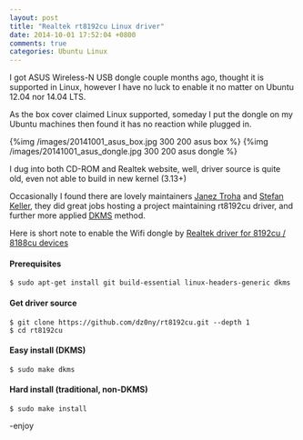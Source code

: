 ```yaml
---
layout: post
title: "Realtek rt8192cu Linux driver"
date: 2014-10-01 17:52:04 +0800
comments: true
categories: Ubuntu Linux
---
```


I got ASUS Wireless-N USB dongle couple months ago, thought it is supported in Linux, however I have no luck to enable it no matter on Ubuntu 12.04 nor 14.04 LTS.

<!--more-->

As the box cover claimed Linux supported, someday I put the dongle on my Ubuntu machines then found it has no reaction while plugged in.

{%img /images/20141001_asus_box.jpg 300 200 asus box %}
{%img /images/20141001_asus_dongle.jpg 300 200 asus dongle %}

I dug into both CD-ROM and Realtek website, well, driver source is quite old, even not able to build in new kernel (3.13+)

Occasionally I found there are lovely maintainers [Janez Troha](https://github.com/dz0ny) and [Stefan Keller](https://github.com/skeller), they did great jobs hosting a project maintaining rt8192cu driver, and further more applied [DKMS](http://en.wikipedia.org/wiki/Dynamic_Kernel_Module_Support) method.

Here is short note to enable the Wifi dongle by [Realtek driver for 8192cu / 8188cu devices](https://github.com/dz0ny/rt8192cu) 

#### Prerequisites
    $ sudo apt-get install git build-essential linux-headers-generic dkms
#### Get driver source
    $ git clone https://github.com/dz0ny/rt8192cu.git --depth 1
    $ cd rt8192cu
#### Easy install (DKMS)
    $ sudo make dkms
#### Hard install (traditional, non-DKMS)
    $ sudo make install

-enjoy

